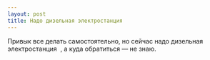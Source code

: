 ```yaml
---
layout: post 
title: Надо дизельная электростанция ‌ ‌ 
--- 
```

Привык все делать самостоятельно, но сейчас надо дизельная электростанция ‌ ‌, а куда обратиться — не знаю.